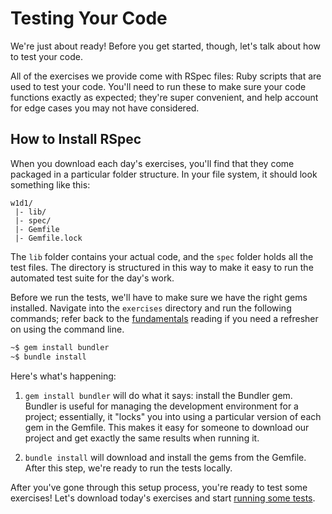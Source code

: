 # Testing Your Code

We're just about ready! Before you get started, though, let's
talk about how to test your code.

All of the exercises we provide come with RSpec files: Ruby scripts that
are used to test your code. You'll need to run these to make sure your
code functions exactly as expected; they're super convenient, and help
account for edge cases you may not have considered.

## How to Install RSpec

When you download each day's exercises, you'll find that they come
packaged in a particular folder structure. In your file system, it
should look something like this:

```
w1d1/
 |- lib/
 |- spec/
 |- Gemfile
 |- Gemfile.lock
```

The `lib` folder contains your actual code, and the `spec` folder holds
all the test files. The directory is structured in this way to make it easy
to run the automated test suite for the day's work.

Before we run the tests, we'll have to make sure we have the right gems
installed. Navigate into the `exercises` directory and run the following
commands; refer back to the [fundamentals][fundamentals] reading if you need
a refresher on using the command line.

[fundamentals]: ./../../../w0/readings/fundamentals.md

```sh
~$ gem install bundler
~$ bundle install
```

Here's what's happening:

1. `gem install bundler` will do what it says: install the Bundler gem.
   Bundler is useful for managing the development environment for a
   project; essentially, it "locks" you into using a particular version
   of each gem in the Gemfile. This makes it easy for someone to
   download our project and get exactly the same results when running
   it.

2. `bundle install` will download and install the gems from the Gemfile.
   After this step, we're ready to run the tests locally.

After you've gone through this setup process, you're ready to test some
exercises! Let's download today's exercises and start [running some tests][run].

[run]: ./running_rspec.md
